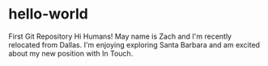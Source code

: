 # hello-world
First Git Repository
Hi Humans!
May name is Zach and I'm recently relocated from Dallas.
I'm enjoying exploring Santa Barbara and am excited about my new position with In Touch.
